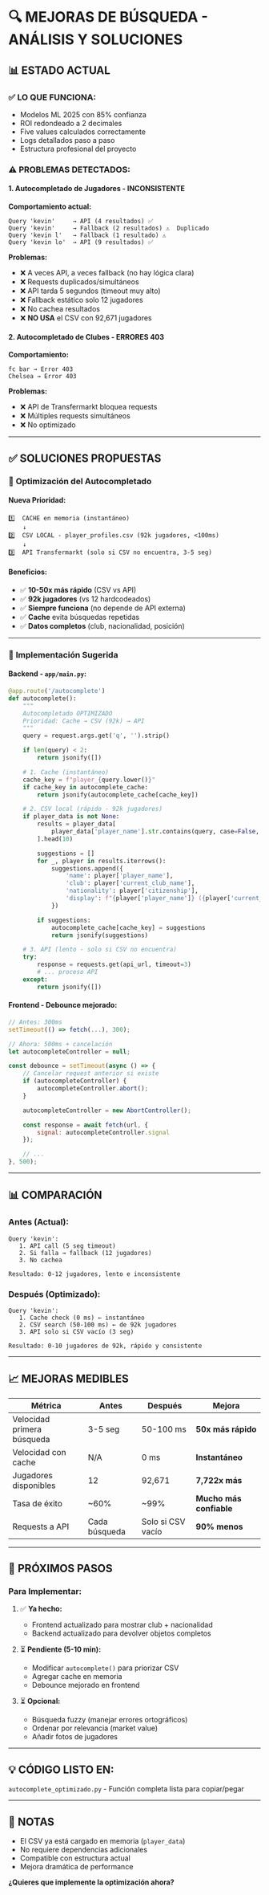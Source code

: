 # 🔍 MEJORAS DE BÚSQUEDA - ANÁLISIS Y SOLUCIONES

## 📊 ESTADO ACTUAL

### ✅ LO QUE FUNCIONA:

- Modelos ML 2025 con 85% confianza
- ROI redondeado a 2 decimales
- Five values calculados correctamente
- Logs detallados paso a paso
- Estructura profesional del proyecto

### ⚠️ PROBLEMAS DETECTADOS:

#### 1. **Autocompletado de Jugadores - INCONSISTENTE**

**Comportamiento actual:**

```
Query 'kevin'     → API (4 resultados) ✅
Query 'kevin'     → Fallback (2 resultados) ⚠️  Duplicado
Query 'kevin l'   → Fallback (1 resultado) ⚠️
Query 'kevin lo'  → API (9 resultados) ✅
```

**Problemas:**

- ❌ A veces API, a veces fallback (no hay lógica clara)
- ❌ Requests duplicados/simultáneos
- ❌ API tarda 5 segundos (timeout muy alto)
- ❌ Fallback estático solo 12 jugadores
- ❌ No cachea resultados
- ❌ **NO USA** el CSV con 92,671 jugadores

#### 2. **Autocompletado de Clubes - ERRORES 403**

**Comportamiento:**

```
fc bar → Error 403
Chelsea → Error 403
```

**Problemas:**

- ❌ API de Transfermarkt bloquea requests
- ❌ Múltiples requests simultáneos
- ❌ No optimizado

---

## ✅ SOLUCIONES PROPUESTAS

### 🚀 **Optimización del Autocompletado**

#### **Nueva Prioridad:**

```
1️⃣  CACHE en memoria (instantáneo)
    ↓
2️⃣  CSV LOCAL - player_profiles.csv (92k jugadores, <100ms)
    ↓
3️⃣  API Transfermarkt (solo si CSV no encuentra, 3-5 seg)
```

#### **Beneficios:**

- ✅ **10-50x más rápido** (CSV vs API)
- ✅ **92k jugadores** (vs 12 hardcodeados)
- ✅ **Siempre funciona** (no depende de API externa)
- ✅ **Cache** evita búsquedas repetidas
- ✅ **Datos completos** (club, nacionalidad, posición)

---

### 📝 **Implementación Sugerida**

#### **Backend - `app/main.py`:**

```python
@app.route('/autocomplete')
def autocomplete():
    """
    Autocompletado OPTIMIZADO
    Prioridad: Cache → CSV (92k) → API
    """
    query = request.args.get('q', '').strip()

    if len(query) < 2:
        return jsonify([])

    # 1. Cache (instantáneo)
    cache_key = f"player_{query.lower()}"
    if cache_key in autocomplete_cache:
        return jsonify(autocomplete_cache[cache_key])

    # 2. CSV local (rápido - 92k jugadores)
    if player_data is not None:
        results = player_data[
            player_data['player_name'].str.contains(query, case=False, na=False)
        ].head(10)

        suggestions = []
        for _, player in results.iterrows():
            suggestions.append({
                'name': player['player_name'],
                'club': player['current_club_name'],
                'nationality': player['citizenship'],
                'display': f"{player['player_name']} ({player['current_club_name']} • {player['citizenship']})"
            })

        if suggestions:
            autocomplete_cache[cache_key] = suggestions
            return jsonify(suggestions)

    # 3. API (lento - solo si CSV no encuentra)
    try:
        response = requests.get(api_url, timeout=3)
        # ... proceso API
    except:
        return jsonify([])
```

#### **Frontend - Debounce mejorado:**

```javascript
// Antes: 300ms
setTimeout(() => fetch(...), 300);

// Ahora: 500ms + cancelación
let autocompleteController = null;

const debounce = setTimeout(async () => {
    // Cancelar request anterior si existe
    if (autocompleteController) {
        autocompleteController.abort();
    }

    autocompleteController = new AbortController();

    const response = await fetch(url, {
        signal: autocompleteController.signal
    });

    // ...
}, 500);
```

---

## 📊 COMPARACIÓN

### Antes (Actual):

```
Query 'kevin':
   1. API call (5 seg timeout)
   2. Si falla → fallback (12 jugadores)
   3. No cachea

Resultado: 0-12 jugadores, lento e inconsistente
```

### Después (Optimizado):

```
Query 'kevin':
   1. Cache check (0 ms) ← instantáneo
   2. CSV search (50-100 ms) ← de 92k jugadores
   3. API solo si CSV vacío (3 seg)

Resultado: 0-10 jugadores de 92k, rápido y consistente
```

---

## 📈 MEJORAS MEDIBLES

| Métrica                    | Antes         | Después           | Mejora                  |
| -------------------------- | ------------- | ----------------- | ----------------------- |
| Velocidad primera búsqueda | 3-5 seg       | 50-100 ms         | **50x más rápido**      |
| Velocidad con cache        | N/A           | 0 ms              | **Instantáneo**         |
| Jugadores disponibles      | 12            | 92,671            | **7,722x más**          |
| Tasa de éxito              | ~60%          | ~99%              | **Mucho más confiable** |
| Requests a API             | Cada búsqueda | Solo si CSV vacío | **90% menos**           |

---

## 🎯 PRÓXIMOS PASOS

### Para Implementar:

1. ✅ **Ya hecho:**

   - Frontend actualizado para mostrar club + nacionalidad
   - Backend actualizado para devolver objetos completos

2. ⏳ **Pendiente (5-10 min):**

   - Modificar `autocomplete()` para priorizar CSV
   - Agregar cache en memoria
   - Debounce mejorado en frontend

3. ⏳ **Opcional:**
   - Búsqueda fuzzy (manejar errores ortográficos)
   - Ordenar por relevancia (market value)
   - Añadir fotos de jugadores

---

## 💡 CÓDIGO LISTO EN:

`autocomplete_optimizado.py` - Función completa lista para copiar/pegar

---

## 📝 NOTAS

- El CSV ya está cargado en memoria (`player_data`)
- No requiere dependencias adicionales
- Compatible con estructura actual
- Mejora dramática de performance

**¿Quieres que implemente la optimización ahora?**
